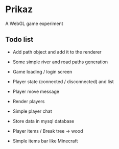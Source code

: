 # Prikaz
A WebGL game experiment

## Todo list
- Add path object and add it to the renderer
- Some simple river and road paths generation

- Game loading / login screen
- Player state (connected / disconnected) and list
- Player move message
- Render players
- Simple player chat
- Store data in mysql database
- Player items / Break tree -> wood
- Simple items bar like Minecraft
